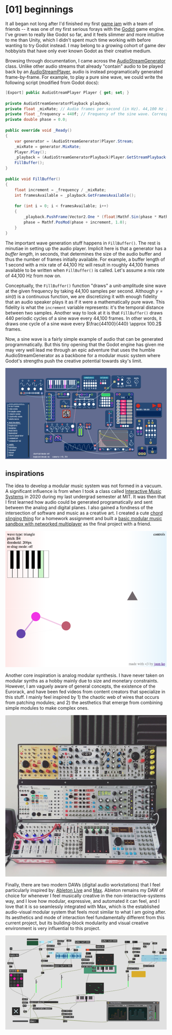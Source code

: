 # \[01\] beginnings

It all began not long after I'd finished my first [game jam](https://atau.itch.io/saute-and-slay) with a team of friends -- it was one of my first serious forays with the [Godot](https://godotengine.org/) game engine. I've grown to really like Godot so far, and it feels slimmer and more intuitive to me than Unity, which I didn't spent much time working with before wanting to try Godot instead. I may belong to a growing cohort of game dev hobbyists that have only ever known Godot as their creative medium.

Browsing through documentation, I came across the [AudioStreamGenerator](https://docs.godotengine.org/en/stable/classes/class_audiostreamgenerator.html#class-audiostreamgenerator) class. Unlike other audio streams that already "contain" audio to be played back by an [AudioStreamPlayer](https://docs.godotengine.org/en/stable/classes/class_audiostreamplayer.html), audio is instead programatically generated frame-by-frame. For example, to play a pure sine wave, we could write the following script (modified from Godot docs):

```C#
[Export] public AudioStreamPlayer Player { get; set; }

private AudioStreamGeneratorPlayback playback;
private float _mixRate; // Audio frames per second (in Hz). 44,100 Hz is typical. 
private float _frequency = 440f; // Frequency of the sine wave. Corresponds to pitch.
private double phase = 0.0;

public override void _Ready()
{
    var generator = (AudioStreamGenerator)Player.Stream;
    _mixRate = generator.MixRate;
    Player.Play();
    _playback = (AudioStreamGeneratorPlayback)Player.GetStreamPlayback();
    FillBuffer();
}

public void FillBuffer()
{
    float increment = _frequency / _mixRate;
    int framesAvailable = _playback.GetFramesAvailable();

    for (int i = 0; i < framesAvailable; i++)
    {
        _playback.PushFrame(Vector2.One * (float)Mathf.Sin(phase * Mathf.Tau));
        phase = Mathf.PosMod(phase + increment, 1.0);
    }
}
```

The important wave generation stuff happens in `FillBuffer()`. The rest is minutiae in setting up the audio player. Implicit here is that a generator has a *buffer length*, in seconds, that determines the size of the audio buffer and thus the number of frames initially available. For example, a buffer length of 1 second with a mix rate of 44,100 Hz will result in roughly 44,100 frames available to be written when `FillBuffer()` is called. Let's assume a mix rate of 44,100 Hz from now on.

Conceptually, the `FillBuffer()` function "draws" a unit-amplitude sine wave at the given frequency by taking 44,100 samples per second. Although $y = sin(t)$ is a continuous function, we are discretizing it with enough fidelity that an audio speaker plays it as if it were a mathematically pure wave. This fidelity is what the `increment` variable represents: it's the temporal distance between two samples. Another way to look at it is that `FillBuffer()` draws 440 periodic cycles of a sine wave every 44,100 frames. In other words, it draws one cycle of a sine wave every $\frac{44100}{440} \approx 100.2$ frames.

Now, a sine wave is a fairly simple example of audio that can be generated programmatically. But this tiny opening that the Godot engine has given me may very well lead me through an epic adventure that uses the humble AudioStreamGenerator as a backbone for a modular music system where Godot's strengths push the creative potential towards sky's limit.

![](../images/all-modules.png)

## inspirations

The idea to develop a modular music system was not formed in a vacuum. A significant influence is from when I took a class called [Interactive Music Systems](https://musictech.mit.edu/ims/) in 2020 during my last undergrad semester at MIT. It was then that I first learned how audio could be generated programatically and sent between the analog and digital planes. I also gained a fondness of the intersection of software and music as a creative art. I created a cute [chord slinging thing](https://joon-ko.github.io/chord-sling/) for a homework assignment and built a [basic modular music sandbox with networked multiplayer](https://github.com/joon-ko/interval) as the final project with a friend.

![](../images/chord-sling.png)

Another core inspiration is analog modular synthesis. I have never taken on modular synths as a hobby mainly due to size and monetary constraints. However, I am vaguely aware of general concepts, the existence of the Eurorack, and have been fed videos from content creators that specialize in this stuff. I mainly feel inspired by 1) the chaotic web of wires that occurs from patching modules; and 2) the aesthetics that emerge from combining simple modules to make complex ones.

![](../images/eurorack.jpg)

Finally, there are two modern DAWs (digital audio workstations) that I feel particularly inspired by: [Ableton Live](https://www.ableton.com/en/live/) and [Max](https://cycling74.com/products/max). Ableton remains my DAW of choice for whenever I feel musically creative in the non-interactive-systems way, and I love how modular, expressive, and automated it can feel, and I love that it is so seamlessly integrated with Max, which is the established audio-visual modular system that feels most similar to what I am going after. Its aesthetics and mode of interaction feel fundamentally different from this current project, but its building-block modularity and visual creative environment is very influential to this project.

![](../images/max.png)